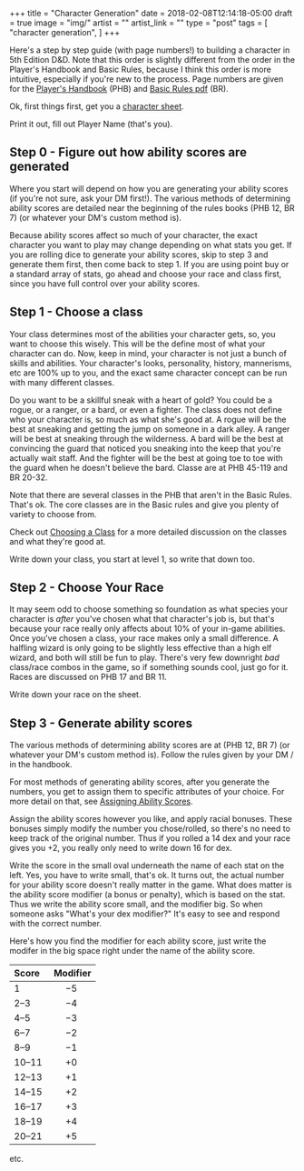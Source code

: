 +++
title = "Character Generation"
date = 2018-02-08T12:14:18-05:00
draft = true
image = "img/"
artist = ""
artist_link = ""
type = "post"
tags = [
    "character generation",
 ]
+++

Here's a step by step guide (with page numbers!) to building a character in 5th
Edition D&D.  Note that this order is slightly different from the order in the
Player's Handbook and Basic Rules, because I think this order is more intuitive,
especially if you're new to the process.  Page numbers are given for the
[Player's
Handbook](https://www.amazon.com/Players-Handbook-Dungeons-Dragons-Wizards/dp/0786965606)
(PHB) and [Basic Rules
pdf](http://media.wizards.com/2016/downloads/DND/PlayerBasicRulesV03.pdf) (BR).

Ok, first things first, get you a [character
sheet](https://drive.google.com/file/d/1tl7U_nv8HNE1VGM9njOtZqejSqzN7yOs/view?usp=sharing).

Print it out, fill out Player Name (that's you).

## Step 0 - Figure out how ability scores are generated

Where you start will depend on how you are generating your ability scores (if
you're not sure, ask your DM first!).  The various methods of determining
ability scores are detailed near the beginning of the rules books (PHB 12, BR 7)
(or whatever your DM's custom method is).  

Because ability scores affect so much of your character, the exact character you
want to play may change depending on what stats you get.  If you are rolling
dice to generate your ability scores, skip to step 3 and generate them first,
then come back to step 1.  If you are using point buy or a standard array of
stats, go ahead and choose your race and class first, since you have full
control over your ability scores.

## Step 1 - Choose a class

Your class determines most of the abilities your character gets, so, you want to
choose this wisely.  This will be the define most of what your character
can do.  Now, keep in mind, your character is not just a bunch of skills and
abilities.  Your character's looks, personality, history, mannerisms, etc are
100% up to you, and the exact same character concept can be run with many
different classes.

Do you want to be a skillful sneak with a heart of gold?  You could be a rogue,
or a ranger, or a bard, or even a fighter.  The class does not define who your
character is, so much as what she's good at.  A rogue will be the best at
sneaking and getting the jump on someone in a dark alley.  A ranger will be best
at sneaking through the wilderness.  A bard will be the best at convincing the
guard that noticed you sneaking into the keep that you're actually wait staff.
And the fighter will be the best at going toe to toe with the guard when he
doesn't believe the bard.  Classe are at PHB 45-119 and BR 20-32.  

Note that there are several classes in the PHB that aren't in the Basic Rules.
That's ok.  The core classes are in the Basic rules and give you plenty of
variety to choose from.

Check out [Choosing a Class](https://noxp.io/players/choosing-a-class) for a
more detailed discussion on the classes and what they're good at.

Write down your class, you start at level 1, so write that down too.

## Step 2 - Choose Your Race

It may seem odd to choose something so foundation as what species your character
is *after* you've chosen what that character's job is, but that's because your
race really only affects about 10% of your in-game abilities.  Once you've
chosen a class, your race makes only a small difference.  A halfling wizard is
only going to be slightly less effective than a high elf wizard, and both will
still be fun to play.  There's very few downright *bad* class/race combos in the
game, so if something sounds cool, just go for it.  Races are discussed on PHB
17 and BR 11.

Write down your race on the sheet. 

## Step 3 - Generate ability scores

The various methods of determining ability scores are at (PHB 12, BR 7) (or
whatever your DM's custom method is). Follow the rules given by your DM / in the
handbook. 

For most methods of generating ability scores, after you generate the numbers,
you get to assign them to specific attributes of your choice.  For more detail
on that, see [Assigning Ability
Scores](https://noxp.io/players/assigning-ability-scores).

Assign the ability scores however you like, and apply racial bonuses.  These
bonuses simply modify the number you chose/rolled, so there's no need to keep
track of the original number.  Thus if you rolled a 14 dex and your race gives
you +2, you really only need to write down 16 for dex.  

Write the score in the small oval underneath the name of each stat on the left.
Yes, you have to write small, that's ok.  It turns out, the actual number for
your ability score doesn't really matter in the game.  What does matter is the
ability score modifier (a bonus or penalty), which is based on the stat.  Thus
we write the ability score small, and the modifier big.  So when someone asks
"What's your dex modifier?" It's easy to see and respond with the correct
number.

Here's how you find the modifier for each ability score, just write the modifer
in the big space right under the name of the ability score.

**Score**&nbsp;  |  &nbsp;**Modifier**
----- | :--------:
1	| −5
2–3	| −4
4–5	| −3
6–7	| −2
8–9 | −1
10–11 | +0
12–13 | +1
14–15 | +2
16–17 | +3
18–19 | +4
20–21 | +5
etc.

